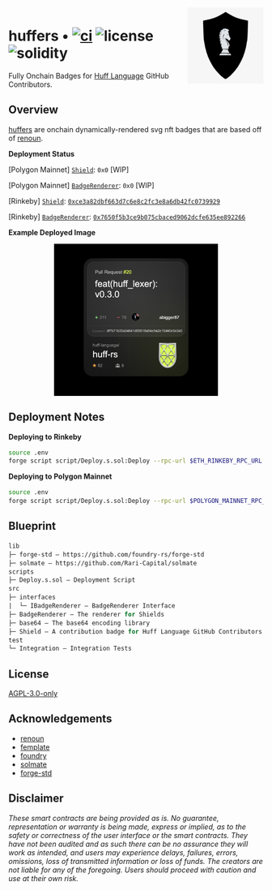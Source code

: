 <img align="right" width="150" height="150" top="100" src="./assets/shield.png">

# huffers • [![ci](https://github.com/huff-language/huffers/actions/workflows/ci.yml/badge.svg)](https://github.com/huff-language/huffers/actions/workflows/ci.yml) ![license](https://img.shields.io/github/license/huff-language/huffers?label=license) ![solidity](https://img.shields.io/badge/solidity-^0.8.15-lightgrey)

Fully Onchain Badges for [Huff Language](https://huff.sh) GitHub Contributors.


## Overview

[huffers](https://github.com/huff-language/huffers) are onchain dynamically-rendered svg nft badges that are based off of [renoun](https://github.com/Jon-Becker/renoun).

**Deployment Status**

[Polygon Mainnet] [`Shield`](./src/Shield.sol): `0x0` [WIP]

[Polygon Mainnet] [`BadgeRenderer`](./src/BadgeRenderer.sol): `0x0` [WIP]

[Rinkeby] [`Shield`](./src/Shield.sol): [`0xce3a82dbf663d7c6e8c2fc3e8a6db42fc0739929`](https://rinkeby.etherscan.io/address/0xce3a82dbf663d7c6e8c2fc3e8a6db42fc0739929)

[Rinkeby] [`BadgeRenderer`](./src/BadgeRenderer.sol): [`0x7650f5b3ce9b075cbaced9062dcfe635ee892266`](https://rinkeby.etherscan.io/address/0x7650f5b3ce9b075cbaced9062dcfe635ee892266)


**Example Deployed Image**

<p align="center">
<img height="300px" style="display: block; margin: 0 auto" src="./assets/example.png">
</p>


## Deployment Notes

**Deploying to Rinkeby**
```bash
source .env
forge script script/Deploy.s.sol:Deploy --rpc-url $ETH_RINKEBY_RPC_URL  --private-key $DEPLOYER_PRIVATE_KEY --broadcast --verify --etherscan-api-key $ETHERSCAN_API_KEY -vvvv
```

**Deploying to Polygon Mainnet**
```bash
source .env
forge script script/Deploy.s.sol:Deploy --rpc-url $POLYGON_MAINNET_RPC_URL  --private-key $DEPLOYER_PRIVATE_KEY --broadcast --verify --etherscan-api-key $ETHERSCAN_API_KEY -vvvv
```


## Blueprint

```ml
lib
├─ forge-std — https://github.com/foundry-rs/forge-std
├─ solmate — https://github.com/Rari-Capital/solmate
scripts
├─ Deploy.s.sol — Deployment Script
src
├─ interfaces
|  └─ IBadgeRenderer — BadgeRenderer Interface
├─ BadgeRenderer — The renderer for Shields
├─ base64 — The base64 encoding library
├─ Shield — A contribution badge for Huff Language GitHub Contributors
test
└─ Integration — Integration Tests
```


## License

[AGPL-3.0-only](https://github.com/huff-language/huffers/blob/master/LICENSE)


## Acknowledgements

- [renoun](https://github.com/Jon-Becker/renoun)
- [femplate](https://github.com/abigger87/femplate)
- [foundry](https://github.com/foundry-rs/foundry)
- [solmate](https://github.com/Rari-Capital/solmate)
- [forge-std](https://github.com/brockelmore/forge-std)


## Disclaimer

_These smart contracts are being provided as is. No guarantee, representation or warranty is being made, express or implied, as to the safety or correctness of the user interface or the smart contracts. They have not been audited and as such there can be no assurance they will work as intended, and users may experience delays, failures, errors, omissions, loss of transmitted information or loss of funds. The creators are not liable for any of the foregoing. Users should proceed with caution and use at their own risk._
